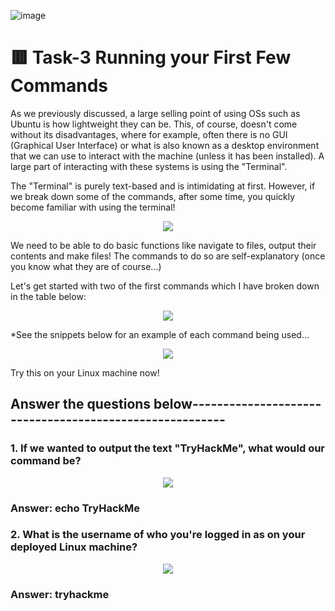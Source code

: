 ![image](https://user-images.githubusercontent.com/94435318/161430119-3b4a5d00-0d32-4fbf-8b6b-4979c8dfea2c.png)

# 🟥 Task-3 Running your First Few Commands

As we previously discussed, a large selling point of using OSs such as Ubuntu is how lightweight they can be. This, of course, doesn't come without its disadvantages, where for example, often there is no GUI (Graphical User Interface) or what is also known as a desktop environment that we can use to interact with the machine (unless it has been installed). A large part of interacting with these systems is using the "Terminal".

The "Terminal" is purely text-based and is intimidating at first. However, if we break down some of the commands, after some time, you quickly become familiar with using the terminal!

<p align="Center">
  <img src="https://user-images.githubusercontent.com/94435318/161431239-580e347c-5c1d-4bf3-9acc-f80404fc1370.png">
</p>  

We need to be able to do basic functions like navigate to files, output their contents and make files! The commands to do so are self-explanatory (once you know what they are of course...)

Let's get started with two of the first commands which I have broken down in the table below:

<p align="center">
  <img src="https://user-images.githubusercontent.com/94435318/161431302-e4577343-f3a1-45ee-a38f-50e6630f21b1.png">
</p>

   *See the snippets below for an example of each command being used...

<p align="Center">
  <img src="https://user-images.githubusercontent.com/94435318/161431336-2b4bd367-08b0-4e91-a724-7cf18ee1818a.png">
</p>

Try this on your Linux machine now! 

Answer the questions below--------------------------------------------------------
--

### 1. If we wanted to output the text "TryHackMe", what would our command be?

<p align="center">
  <img src="https://user-images.githubusercontent.com/94435318/161431634-a56a6ef2-9fdb-49f0-8a69-8c0d0e14d8ec.png">
</p>

### Answer: echo TryHackMe

### 2. What is the username of who you're logged in as on your deployed Linux machine?

<p align="center">
  <img src="https://user-images.githubusercontent.com/94435318/161431859-a6b9faf8-7c5a-4aef-b334-dff352ba997e.png">
</p>

### Answer: tryhackme





